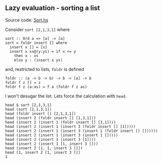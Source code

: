 ## Lazy evaluation - sorting a list
Source code: [Sort.hs](Sort.hs)

Consider `sort [2,1,3,1]` where
```
sort :: Ord a => [a] -> [a]
sort = foldr insert [] where
  insert x [] = [x]
  insert x xs@(y:ys) = if x <= y
    then x : xs
    else y : (insert x ys)
```
and, restricted to lists, `foldr` is defined
```
foldr :: (a -> b -> b) -> b -> [a] -> b
foldr f z [] = z
foldr f z (a:as) = f a (foldr f z as)
```
I won't desugar the list.  Lets force the calculation with `head`.
```
head $ sort [2,1,3,1]
head (sort [2,1,3,1])
head (foldr insert [] [2,1,3,1])
head (insert 2 (foldr insert [] [1,3,1]))
head (insert 2 (insert 1 (foldr insert [] [3,1])))
head (insert 2 (insert 1 (insert 3 (foldr insert [] [1]))))
head (insert 2 (insert 1 (insert 3 (insert 1 (foldr insert [] [])))))
head (insert 2 (insert 1 (insert 3 (insert 1 []))))
head (insert 2 (insert 1 (insert 3 [1])))
head (insert 2 (insert 1 [1, insert 3 []))
head (insert 2 [1, 1, insert 3 []])
head [1, insert 2 [1, insert 3 []]
1
```
